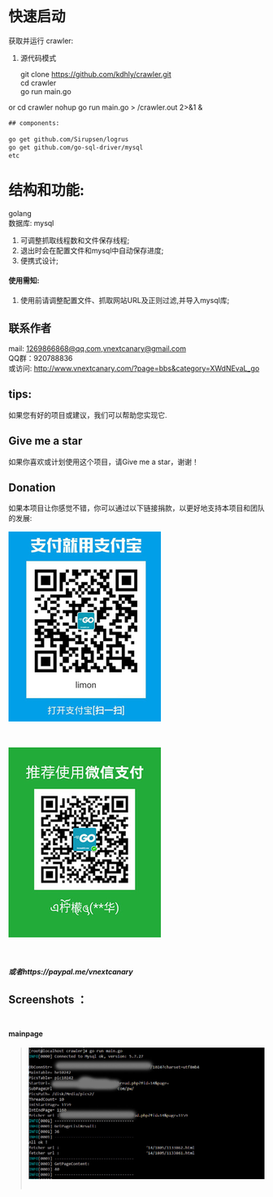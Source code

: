 ﻿# 快速启动

获取并运行 crawler:

1. 源代码模式

	git clone https://github.com/kdhly/crawler.git  
	cd crawler  
	go run main.go
	 
 or cd crawler
 nohup go run main.go > /crawler.out 2>&1 &

	## components:

	go get github.com/Sirupsen/logrus  
	go get github.com/go-sql-driver/mysql  
	etc  


# 结构和功能:
golang  
数据库: mysql
1. 可调整抓取线程数和文件保存线程;  
2. 退出时会在配置文件和mysql中自动保存进度;  
3. 便携式设计;   


#### 使用需知:  
1. 使用前请调整配置文件、抓取网站URL及正则过滤,并导入mysql库; 

## 联系作者
mail: 1269866868@qq.com,vnextcanary@gmail.com  
QQ群：920788836  
或访问: http://www.vnextcanary.com/?page=bbs&category=XWdNEvaL_go  

## tips:
如果您有好的项目或建议，我们可以帮助您实现它.  
 

## Give me a star
如果你喜欢或计划使用这个项目，请Give me a star，谢谢！

## Donation
如果本项目让你感觉不错，你可以通过以下链接捐款，以更好地支持本项目和团队的发展: <br /><br />
![10](/static/img/donation/alipay.jpg)   <br /><br /> <br />

![10](/static/img/donation/weixin.jpg)    <br /><br /> <br />

##### 或者https://paypal.me/vnextcanary

## Screenshots ：<br /><br />
#### mainpage 
>![11](/static/img/screenshots/mainpage.jpg)  <br /><br />